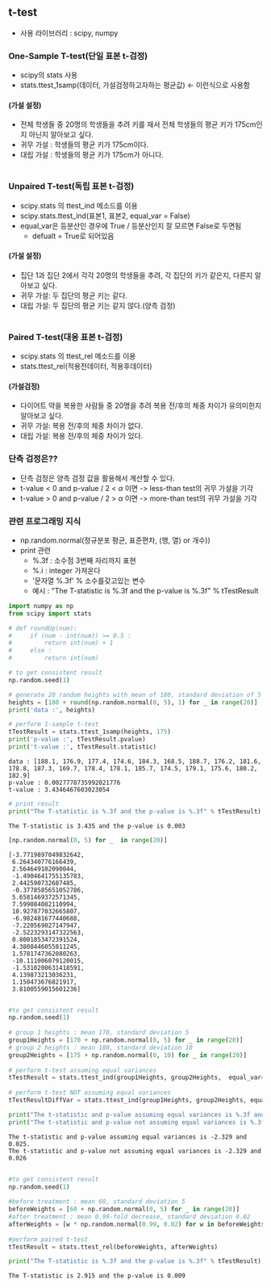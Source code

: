 ## t-test
- 사용 라이브러리 : scipy, numpy

### One-Sample T-test(단일 표본 t-검정)
- scipy의 stats 사용
- stats.ttest_1samp(데이터, 가설검정하고자하는 평균값) <- 이런식으로 사용함

#### (가설 설정)
- 전체 학생들 중 20명의 학생들을 추려 키를 재서 전체 학생들의 평균 키가 175cm인지 아닌지 알아보고 싶다.
- 귀무 가설 : 학생들의 평균 키가 175cm이다.
- 대립 가설 : 학생들의 평균 키가 175cm가 아니다.
<br><br>

### Unpaired T-test(독립 표본 t-검정)
- scipy.stats 의 ttest_ind 메소드를 이용
- scipy.stats.ttest_ind(표본1, 표본2, equal_var = False)
- equal_var은 등분산인 경우에 True / 등분산인지 잘 모르면 False로 두면됨
    - defualt = True로 되어있음

#### (가설 설정)
- 집단 1과 집단 2에서 각각 20명의 학생들을 추려, 각 집단의 키가 같은지, 다른지 알아보고 싶다.
- 귀무 가설: 두 집단의 평균 키는 같다.
- 대립 가설: 두 집단의 평균 키는 같지 않다.(양측 검정)
<br><br>

### Paired T-test(대응 표본 t-검정)
- scipy.stats 의 ttest_rel 메소드를 이용
- stats.ttest_rel(적용전데이터, 적용후데이터)

#### (가설검정)
- 다이어트 약을 복용한 사람들 중 20명을 추려 복용 전/후의 체중 차이가 유의미한지 알아보고 싶다.
- 귀무 가설: 복용 전/후의 체중 차이가 없다.
- 대립 가설: 복용 전/후의 체중 차이가 있다.


### 단측 검정은??
- 단측 검정은 양측 검정 값을 활용해서 계산할 수 있다.
- t-value < 0 and p-value / 2 < $\alpha$ 이면 -> less-than test의 귀무 가설을 기각
- t-value > 0 and p-value / 2 > $\alpha$ 이면 -> more-than test의 귀무 가설을 기각


### 관련 프로그래밍 지식
- np.random.normal(정규분포 평균, 표준편차, (행, 열) or 개수))
- print 관련 
    - %.3f : 소수점 3번째 자리까지 표현
    - %.i : integer 가져온다
    - '문자열 %.3f' % 소수를갖고있는 변수
    - 예시 : "The T-statistic is %.3f and the p-value is %.3f" % tTestResult


```python
import numpy as np
from scipy import stats

# def roundUp(num):
#     if (num - int(num)) >= 0.5 :
#         return int(num) + 1 
#     else :
#         return int(num)
```


```python
# to get consistent result
np.random.seed(1)

# generate 20 random heights with mean of 180, standard deviation of 5
heights = [180 + round(np.random.normal(0, 5), 1) for _ in range(20)]
print('data :', heights)

# perform 1-sample t-test
tTestResult = stats.ttest_1samp(heights, 175)
print('p-value :', tTestResult.pvalue)
print('t-value :', tTestResult.statistic)
```

    data : [188.1, 176.9, 177.4, 174.6, 184.3, 168.5, 188.7, 176.2, 181.6, 178.8, 187.3, 169.7, 178.4, 178.1, 185.7, 174.5, 179.1, 175.6, 180.2, 182.9]
    p-value : 0.0027778735992021776
    t-value : 3.4346467603023054



```python
# print result
print("The T-statistic is %.3f and the p-value is %.3f" % tTestResult)
```

    The T-statistic is 3.435 and the p-value is 0.003



```python
[np.random.normal(0, 5) for _  in range(20)]
```




    [-3.7719897049832642,
     6.264340776166439,
     2.564649102090044,
     -1.4904641755135783,
     2.442590732687485,
     -0.3778585651052786,
     5.6581469372571345,
     7.599084082110994,
     10.927877032665807,
     -6.982481677440688,
     -7.220569027147947,
     -2.5223293147322563,
     0.8001853472391524,
     4.3808446055811245,
     1.5781747362080263,
     -10.111006079120015,
     -1.5310200631418591,
     4.139873213036231,
     1.150473676821917,
     3.8100559015601236]




```python

```


```python
#to get consistent result
np.random.seed(1)
 
# group 1 heights : mean 170, standard deviation 5
group1Heights = [170 + np.random.normal(0, 5) for _ in range(20)]
# group 2 heights : mean 180, standard deviation 10
group2Heights = [175 + np.random.normal(0, 10) for _ in range(20)]
 
# perform t-test assuming equal variances
tTestResult = stats.ttest_ind(group1Heights, group2Heights,  equal_var=True)
 
# perform t-test NOT assuming equal variances
tTestResultDiffVar = stats.ttest_ind(group1Heights, group2Heights, equal_var=False)
```


```python
print("The t-statistic and p-value assuming equal variances is %.3f and %.3f." % tTestResult)
print("The t-statistic and p-value not assuming equal variances is %.3f and %.3f" % tTestResultDiffVar)
```

    The t-statistic and p-value assuming equal variances is -2.329 and 0.025.
    The t-statistic and p-value not assuming equal variances is -2.329 and 0.026



```python

```


```python
#to get consistent result
np.random.seed(1)
 
#before treatment : mean 60, standard deviation 5
beforeWeights = [60 + np.random.normal(0, 5) for _ in range(20)]
#after treatment : mean 0.99-fold decrease, standard deviation 0.02
afterWeights = [w * np.random.normal(0.99, 0.02) for w in beforeWeights]
 
#perform paired t-test
tTestResult = stats.ttest_rel(beforeWeights, afterWeights)
```


```python
print("The T-statistic is %.3f and the p-value is %.3f" % tTestResult)
```

    The T-statistic is 2.915 and the p-value is 0.009

